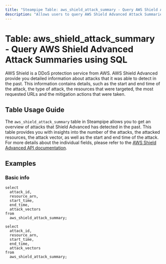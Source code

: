 ```yaml
---
title: "Steampipe Table: aws_shield_attack_summary - Query AWS Shield Advanced Attack Summaries using SQL"
description: "Allows users to query AWS Shield Advanced Attack Summaries and get an overview of the attacks that have been detected by AWS Shield Advanced."
---
```


# Table: aws_shield_attack_summary - Query AWS Shield Advanced Attack Summaries using SQL

AWS Shield is a DDoS protection service from AWS. AWS Shield Advanced provide you detailed information about attacks that it was able to detect in the past. This information contains details, such as the start and end time of the attack, the type of attack, the resources that were targeted, the most requested URLs and the mitigation actions that were taken.

## Table Usage Guide

The `aws_shield_attack_summary` table in Steampipe allows you to get an overview of attacks that Shield Advanced has detected in the past. This table provides you with insights into the number of the attacks, the attacked resources, the attack vector, as well as the start and end time of the attack. For more details about the individual fields, please refer to the [AWS Shield Advanced API documentation](https://docs.aws.amazon.com/waf/latest/DDOSAPIReference/API_ListAttacks.html#API_ListAttacks_ResponseSyntax).

## Examples

### Basic info

```sql+postgres
select
  attack_id,
  resource_arn,
  start_time,
  end_time,
  attack_vectors
from
  aws_shield_attack_summary;
```

```sql+sqlite
select
  attack_id,
  resource_arn,
  start_time,
  end_time,
  attack_vectors
from
  aws_shield_attack_summary;
```
